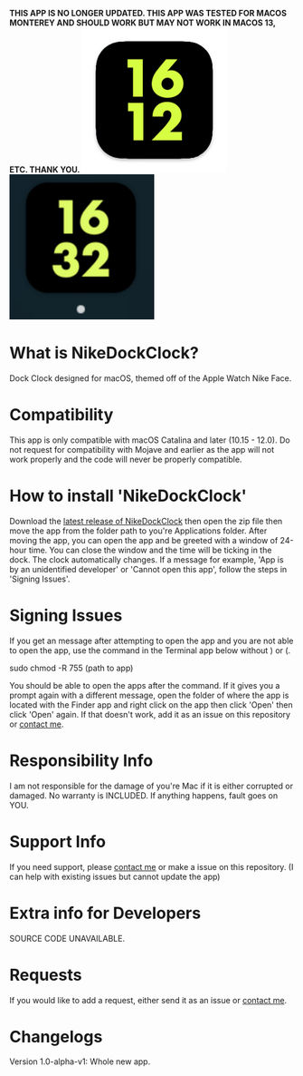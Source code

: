 **THIS APP IS NO LONGER UPDATED. THIS APP WAS TESTED FOR MACOS MONTEREY AND SHOULD WORK BUT MAY NOT WORK IN MACOS 13, ETC. THANK YOU.**
<img src="clockicon.png" width="256"> <img src="Screen Shot 2021-04-04 at 4.32.46 pm.png" width="256">
# What is NikeDockClock?
Dock Clock designed for macOS, themed off of the Apple Watch Nike Face.
# Compatibility
This app is only compatible with macOS Catalina and later (10.15 - 12.0). Do not request for compatibility with Mojave and earlier as the app will not work properly and the code will never be properly compatible.
# How to install 'NikeDockClock'
Download the [latest release of NikeDockClock](https://github.com/Hanly-Wijaya/NikeDockClock/releases/tag/1.0-alpha-v1) then open the zip file then move the app from the folder path to you're Applications folder. After moving the app, you can open the app and be greeted with a window of 24-hour time. You can close the window and the time will be ticking in the dock. The clock automatically changes. If a message for example, 'App is by an unidentified developer' or 'Cannot open this app', follow the steps in 'Signing Issues'.
# Signing Issues
If you get an message after attempting to open the app and you are not able to open the app, use the command in the Terminal app below without ) or (.

sudo chmod -R 755 (path to app) 

You should be able to open the apps after the command. If it gives you a prompt again with a different message, open the folder of where the app is located with the Finder app and right click on the app then click 'Open' then click 'Open' again. If that doesn't work, add it as an issue on this repository or [contact me](mailto:m4halgita@yahoo.com).
# Responsibility Info
I am not responsible for the damage of you're Mac if it is either corrupted or damaged. No warranty is INCLUDED. If anything happens, fault goes on YOU.
# Support Info
If you need support, please [contact me](mailto:m4halgita@yahoo.com) or make a issue on this repository. (I can help with existing issues but cannot update the app)
# Extra info for Developers
SOURCE CODE UNAVAILABLE.
# Requests
If you would like to add a request, either send it as an issue or [contact me](mailto:m4halgita@yahoo.com).
# Changelogs
Version 1.0-alpha-v1: Whole new app.
